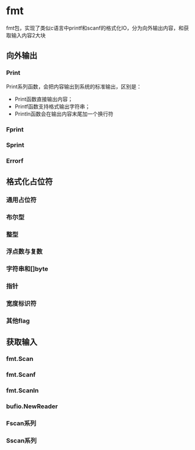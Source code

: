 # fmt

fmt包，实现了类似c语言中printf和scanf的格式化IO，分为向外输出内容，和获取输入内容2大块

## 向外输出

### Print

Print系列函数，会把内容输出到系统的标准输出，区别是：

- Print函数直接输出内容；
- Printf函数支持格式输出字符串；
- Println函数会在输出内容末尾加一个换行符

### Fprint

### Sprint

### Errorf

## 格式化占位符

### 通用占位符

### 布尔型

### 整型

### 浮点数与复数

### 字符串和[]byte

### 指针

### 宽度标识符

### 其他flag

## 获取输入

### fmt.Scan

### fmt.Scanf

### fmt.Scanln

### bufio.NewReader

### Fscan系列

### Sscan系列



